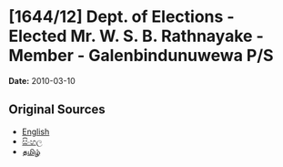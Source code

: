 # [1644/12] Dept. of Elections - Elected Mr. W. S. B. Rathnayake - Member - Galenbindunuwewa P/S

**Date:** 2010-03-10

## Original Sources

- [English](https://documents.gov.lk/view/extra-gazettes/2010/3/1644-12_E.pdf)
- [සිංහල](https://documents.gov.lk/view/extra-gazettes/2010/3/1644-12_S.pdf)
- [தமிழ்](https://documents.gov.lk/view/extra-gazettes/2010/3/1644-12_T.pdf)
